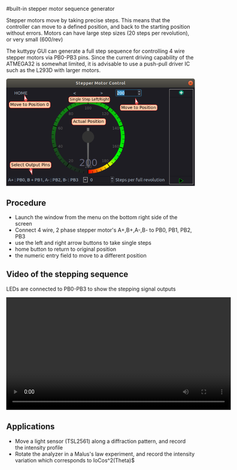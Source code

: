 #built-in stepper motor sequence generator

Stepper motors move by taking precise steps. This means that the controller can move to a defined
position, and back to the starting position without errors. Motors can have large step sizes (20 steps per revolution), or very small (600/rev)


The kuttypy GUI can generate a full step sequence for controlling 4 wire stepper motors via PB0-PB3 pins.
Since the current driving capability of the ATMEGA32 is somewhat limited, it is
advisable to use a push-pull driver IC such as the L293D with larger motors.

![Screenshot](images/stepper.png)

## Procedure

- Launch the window from the menu on the bottom right side of the screen
- Connect 4 wire, 2 phase stepper motor's A+,B+,A-,B- to PB0, PB1, PB2, PB3
- use the left and right arrow buttons to take single steps
- home button to return to original position
- the numeric entry field to move to a different position

## Video of the stepping sequence
LEDs are connected to PB0-PB3 to show the stepping signal outputs

<video controls width="600">
    <source src="../images/stepper.webm"
            type="video/webm">
    Sorry, your browser doesn't support embedded videos.
</video>

## Applications

- Move a light sensor (TSL2561) along a diffraction pattern, and record the intensity profile
- Rotate the analyzer in a Malus's law experiment, and record the intensity variation which corresponds to IoCos^2(Theta)$ 
